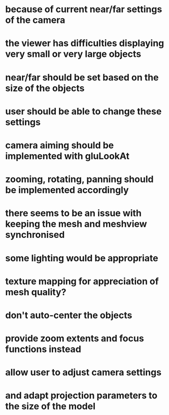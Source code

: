 # because of current near/far settings of the camera
# the viewer has difficulties displaying very small or very large objects
# near/far should be set based on the size of the objects
# user should be able to change these settings

# camera aiming should be implemented with gluLookAt
# zooming, rotating, panning should be implemented accordingly

# there seems to be an issue with keeping the mesh and meshview synchronised

# some lighting would be appropriate
# texture mapping for appreciation of mesh quality?

# don't auto-center the objects
# provide zoom extents and focus functions instead
# allow user to adjust camera settings
# and adapt projection parameters to the size of the model
